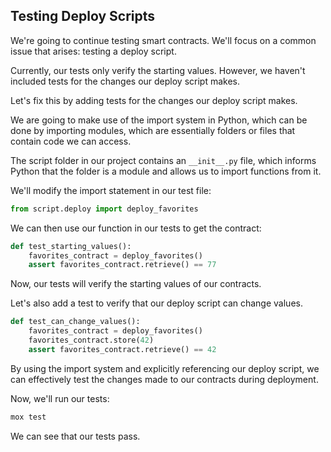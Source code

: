 ## Testing Deploy Scripts 

We're going to continue testing smart contracts. We'll focus on a common issue that arises: testing a deploy script.

Currently, our tests only verify the starting values. However, we haven't included tests for the changes our deploy script makes. 

Let's fix this by adding tests for the changes our deploy script makes. 

We are going to make use of the import system in Python, which can be done by importing modules, which are essentially folders or files that contain code we can access. 

The script folder in our project contains an `__init__.py` file, which informs Python that the folder is a module and allows us to import functions from it. 

We'll modify the import statement in our test file: 

```python
from script.deploy import deploy_favorites
```

We can then use our function in our tests to get the contract:

```python
def test_starting_values():
    favorites_contract = deploy_favorites()
    assert favorites_contract.retrieve() == 77
```

Now, our tests will verify the starting values of our contracts. 

Let's also add a test to verify that our deploy script can change values.

```python
def test_can_change_values():
    favorites_contract = deploy_favorites()
    favorites_contract.store(42)
    assert favorites_contract.retrieve() == 42
```

By using the import system and explicitly referencing our deploy script, we can effectively test the changes made to our contracts during deployment. 

Now, we'll run our tests:

```bash
mox test
```

We can see that our tests pass. 
